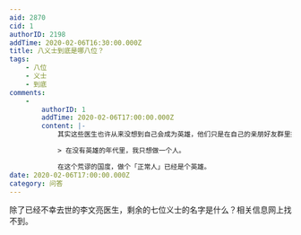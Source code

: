 ```yaml
---
aid: 2870
cid: 1
authorID: 2198
addTime: 2020-02-06T16:30:00.000Z
title: 八义士到底是哪八位？
tags:
    - 八位
    - 义士
    - 到底
comments:
    -
        authorID: 1
        addTime: 2020-02-06T17:00:00.000Z
        content: |-
            其实这些医生也许从来没想到自己会成为英雄，他们只是在自己的亲朋好友群里提醒了一下亲友而已。

            > 在没有英雄的年代里，我只想做一个人。

            在这个荒谬的国度，做个「正常人」已经是个英雄。
date: 2020-02-06T17:00:00.000Z
category: 问答
---
```


除了已经不幸去世的李文亮医生，剩余的七位义士的名字是什么？相关信息网上找不到。
